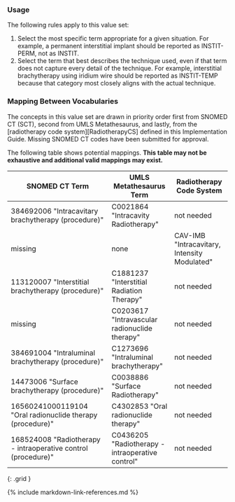 ### Usage

The following rules apply to this value set:

1. Select the most specific term appropriate for a given situation. For example, a permanent interstitial implant should be reported as INSTIT-PERM, not as INSTIT.
2. Select the term that best describes the technique used, even if that term does not capture every detail of the technique. For example, interstitial brachytherapy using iridium wire should be reported as INSTIT-TEMP because that category most closely aligns with the actual technique.

### Mapping Between Vocabularies

The concepts in this value set are drawn in priority order first from SNOMED CT (SCT), second from UMLS Metathesaurus, and lastly, from the [radiotherapy code system][RadiotherapyCS] defined in this Implementation Guide. Missing SNOMED CT codes have been submitted for approval.

The following table shows potential mappings. **This table may not be exhaustive and additional valid mappings may exist.**

| **SNOMED CT Term**   | **UMLS Metathesaurus Term**   | **Radiotherapy Code System** |
| ------------|-----------------|---------------------|
| 384692006 "Intracavitary brachytherapy (procedure)" | C0021864 "Intracavity Radiotherapy" | not needed |
| missing | none | CAV-IMB "Intracavitary, Intensity Modulated" |
| 113120007 "Interstitial brachytherapy (procedure)" | C1881237 "Interstitial Radiation Therapy" | not needed |
| missing | C0203617  "Intravascular radionuclide therapy" | not needed |
| 384691004 "Intraluminal brachytherapy (procedure)" |  C1273696 "Intraluminal brachytherapy" | not needed |
| 14473006 "Surface brachytherapy (procedure)" | C0038886 "Surface Radiotherapy" | not needed |
| 16560241000119104 "Oral radionuclide therapy (procedure)" | C4302853 "Oral radionuclide therapy"  | not needed |
| 168524008 "Radiotherapy - intraoperative control (procedure)"  | C0436205 "Radiotherapy - intraoperative control"  | not needed |
{: .grid }

{% include markdown-link-references.md %}